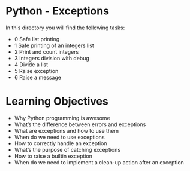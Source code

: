 # Python - Exceptions
In this directory you will find the following tasks:

- 0 Safe list printing
- 1 Safe printing of an integers list
- 2 Print and count integers
- 3 Integers division with debug
- 4 Divide a list
- 5 Raise exception
- 6 Raise a message

# Learning Objectives

* Why Python programming is awesome
* What’s the difference between errors and exceptions
* What are exceptions and how to use them
* When do we need to use exceptions
* How to correctly handle an exception
* What’s the purpose of catching exceptions
* How to raise a builtin exception
* When do we need to implement a clean-up action after an exception

